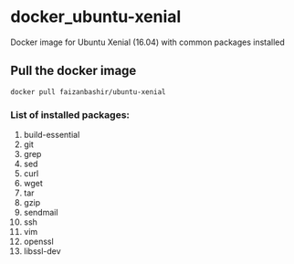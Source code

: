 # docker_ubuntu-xenial
Docker image for Ubuntu Xenial (16.04) with common packages installed

## Pull the docker image
`docker pull faizanbashir/ubuntu-xenial`

### List of installed packages:
1. build-essential 
2. git 
3. grep 
4. sed 
5. curl 
6. wget 
7. tar 
8. gzip 
9. sendmail 
10. ssh 
11. vim 
12. openssl 
13. libssl-dev
